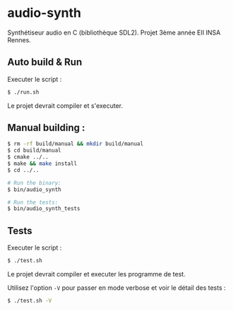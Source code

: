 # audio-synth

Synthétiseur audio en C (bibliothèque SDL2). Projet 3ème année EII INSA Rennes.


## Auto build & Run
Executer le script :

```bash
$ ./run.sh
```

Le projet devrait compiler et s'executer.


## Manual building :


```bash
$ rm -rf build/manual && mkdir build/manual
$ cd build/manual
$ cmake ../..
$ make && make install
$ cd ../..

# Run the binary:
$ bin/audio_synth

# Run the tests:
$ bin/audio_synth_tests
```

## Tests
Executer le script :

```bash
$ ./test.sh
```

Le projet devrait compiler et executer les programme de test.

Utilisez l'option `-V` pour passer en mode verbose et voir le détail des tests :
```bash
$ ./test.sh -V
```

